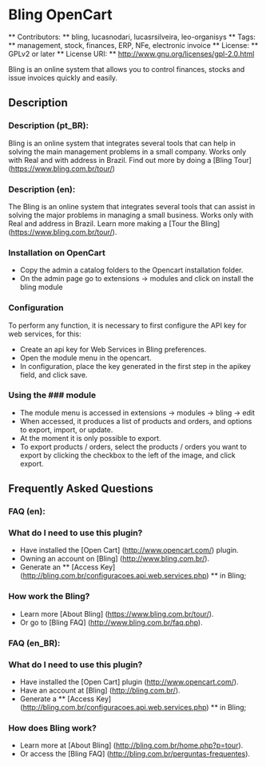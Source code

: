 # Bling OpenCart #
** Contributors: ** bling, lucasnodari, lucasrsilveira, leo-organisys
** Tags: ** management, stock, finances, ERP, NFe, electronic invoice
** License: ** GPLv2 or later
** License URI: ** http://www.gnu.org/licenses/gpl-2.0.html

Bling is an online system that allows you to control finances, stocks and issue invoices quickly and easily.

## Description ##

### Description (pt_BR): ###

Bling is an online system that integrates several tools that can help in solving the main management problems in a small company.
Works only with Real and with address in Brazil.
Find out more by doing a [Bling Tour] (https://www.bling.com.br/tour/)

### Description (en): ###

The Bling is an online system that integrates several tools that can assist in solving the major problems in managing a small business.
Works only with Real and address in Brazil.
Learn more making a [Tour the Bling] (https://www.bling.com.br/tour/).


### Installation on OpenCart ###
* Copy the admin a catalog folders to the Opencart installation folder.
* On the admin page go to extensions -> modules and click on install the bling module

### Configuration ###

To perform any function, it is necessary to first configure the API key for web services, for this:
    
* Create an api key for Web Services in Bling preferences.
* Open the module menu in the opencart.
* In configuration, place the key generated in the first step in the apikey field, and click save.

### Using the ### module

* The module menu is accessed in extensions -> modules -> bling -> edit
* When accessed, it produces a list of products and orders, and options to export, import, or update.
* At the moment it is only possible to export.
* To export products / orders, select the products / orders you want to export by clicking the checkbox to the left of the image, and click export.

## Frequently Asked Questions ##

### FAQ (en): ###

### What do I need to use this plugin? ###

* Have installed the [Open Cart] (http://www.opencart.com/) plugin.
* Owning an account on [Bling] (http://www.bling.com.br/).
* Generate an ** [Access Key] (http://bling.com.br/configuracoes.api.web.services.php) ** in Bling;

### How work the Bling? ###

* Learn more [About Bling] (https://www.bling.com.br/tour/).
* Or go to [Bling FAQ] (http://www.bling.com.br/faq.php).

### FAQ (en_BR): ###

### What do I need to use this plugin? ###

* Have installed the [Open Cart] plugin (http://www.opencart.com/).
* Have an account at [Bling] (http://bling.com.br/).
* Generate a ** [Access Key] (http://bling.com.br/configuracoes.api.web.services.php) ** in Bling;

### How does Bling work? ###

* Learn more at [About Bling] (http://bling.com.br/home.php?p=tour).
* Or access the [Bling FAQ] (http://bling.com.br/perguntas-frequentes). 
